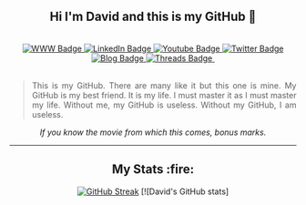 <section id="main" align="center">
<h2>Hi I'm David and this is my GitHub 👋 </h2>
  <br>
<div id="badges" align="center">
  <a href="https://www.david-dickinson.com">
    <img src="https://img.shields.io/static/v1?label=&message=Website&color=red" alt="WWW Badge"/>
  </a>
  <a href="https://www.linkedin.com/in/david-dickinson-b3704731">
    <img src="https://img.shields.io/static/v1?label=&message=LinkedIn&color=blue" alt="LinkedIn Badge"/>
  </a>
  <a href="https://www.youtube.com/channel/UCk14r25ImIhGQVo-YJLO4ZQ">
    <img src="https://img.shields.io/static/v1?label=&message=YouTube&color=red" alt="Youtube Badge"/>
  </a>
  <a href="https://twitter.com/tweet_dawei">
    <img src="https://img.shields.io/static/v1?label=&message=Twitter&color=blue" alt="Twitter Badge"/>
  </a>
  <a href="https://www.oneMoreDavid.com">
    <img src="https://img.shields.io/static/v1?label=&message=Blog&color=red" alt="Blog Badge"/>
  </a>
  <a href="https://www.threads.net/@onemoredavid">
    <img src="https://img.shields.io/static/v1?label=&message=Threads&color=blue" alt="Threads Badge"/>
  </a>
  <img src="https://komarev.com/ghpvc/?username=rnddave&style=flat-square&color=blue" alt=""/>
</div>

<br>

<blockquote align="justify">This is my GitHub. 
There are many like it but this one is mine. 
My GitHub is my best friend. 
It is my life. 
I must master it as I must master my life.
Without me, my GitHub is useless.
Without my GitHub, I am useless.</blockquote>

<em> If you know the movie from which this comes, bonus marks.</em> </section>
<section id="stats" align="center">  
<hr>
  <h2>My Stats :fire: </h2>

[![GitHub Streak](http://github-readme-streak-stats.herokuapp.com?user=rnddave)](https://git.io/streak-stats) [![David's GitHub stats]
  </section>

  
<!--
(https://github-readme-stats.vercel.app/api?username=rnddave&count_private=true)](https://github.com/anuraghazra/github-readme-stats)

[![Top Langs](https://github-readme-stats-opal-six-32.vercel.app/api/top-langs/?username=rnddave)](https://github.com/rnddave/github-readme-stats) 


- 🔭 I’m currently working on ...
- 🌱 I’m currently learning ...
- 👯 I’m looking to collaborate on ...
- 🤔 I’m looking for help with ...
- 💬 Ask me about ...
- 📫 How to reach me: ...
- 😄 Pronouns: ...
- ⚡ Fun fact: ...


[![Top Langs](https://github-readme-stats.vercel.app/api/top-langs/?username=rnddave&count_private=true)](https://github.com/anuraghazra/github-readme-stats)
-->



